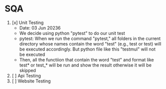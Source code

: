 # SQA
1. [x] Unit Testing
    * Date: 03 Jun 20236
    - We decide using python "pytest" to do our unit test
    - pytest: When we run the command "pytest," all folders in the current directory whose names contain the word "test" (e.g., test or test) will be executed accordingly. But python file like this "testmul" will not be executed
    - Then, all the functiion that contain the word "test" and format like test* or test_* will be run and show the result otherwise it will be skipped
2. [ ] Api Testing
3. [ ] Website Testing
